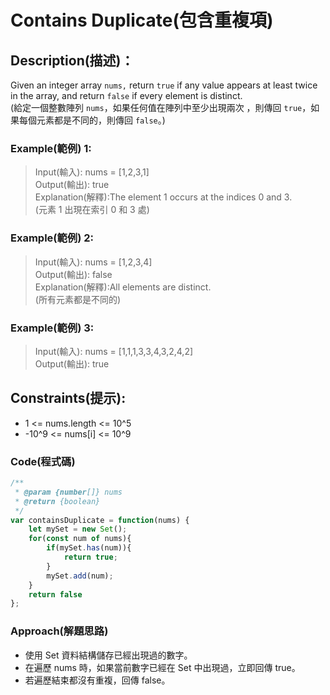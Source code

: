 # Contains Duplicate(包含重複項)

## Description(描述)：

Given an integer array `nums,` return `true` if any value appears at least twice in the array, and return `false` if every element is distinct.  
(給定一個整數陣列 `nums`，如果任何值在陣列中至少出現兩次 ，則傳回 `true`，如果每個元素都是不同的，則傳回 `false`。)

### Example(範例) 1:
>Input(輸入): nums = [1,2,3,1]  
Output(輸出): true  
Explanation(解釋):The element 1 occurs at the indices 0 and 3.  
(元素 1 出現在索引 0 和 3 處)

### Example(範例) 2:
>Input(輸入): nums = [1,2,3,4]  
Output(輸出): false  
Explanation(解釋):All elements are distinct.  
(所有元素都是不同的)

### Example(範例) 3:
>Input(輸入): nums = [1,1,1,3,3,4,3,2,4,2]  
Output(輸出): true

## Constraints(提示):
- 1 <= nums.length <= 10^5
- -10^9 <= nums[i] <= 10^9

### Code(程式碼)

```javascript
/**
 * @param {number[]} nums
 * @return {boolean}
 */
var containsDuplicate = function(nums) {
    let mySet = new Set();
    for(const num of nums){ 
        if(mySet.has(num)){
            return true;
        }
        mySet.add(num);
    }
    return false
};
```

### Approach(解題思路)
- 使用 Set 資料結構儲存已經出現過的數字。
- 在遍歷 nums 時，如果當前數字已經在 Set 中出現過，立即回傳 true。
- 若遍歷結束都沒有重複，回傳 false。
